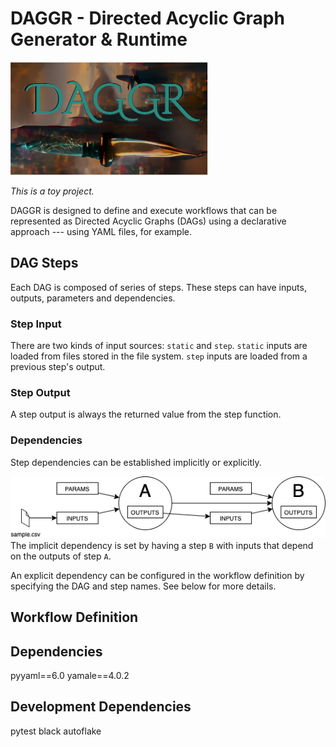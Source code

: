 # DAGGR - Directed Acyclic Graph Generator & Runtime

![DAGGR logo --- a dagger over the letters DAGGR](docs/daggr_logo.png)

*This is a toy project.* 

DAGGR is designed to define and execute workflows that can be represented as Directed Acyclic Graphs (DAGs) using a declarative approach --- using YAML files, for example.

## DAG Steps
Each DAG is composed of series of steps. These steps can have inputs, outputs, parameters and dependencies.

### Step Input
There are two kinds of input sources: `static` and `step`. `static` inputs are loaded from files stored in the file system. `step` inputs are loaded from a previous step's output. 

### Step Output
A step output is always the returned value from the step function.

### Dependencies
Step dependencies can be established implicitly or explicitly.

![Drawing of a step B with a dependency on the output of a step A](docs/dag_dependency.png)
The implicit dependency is set by having a step `B` with inputs that depend on the outputs of step `A`.

An explicit dependency can be configured in the workflow definition by specifying the DAG and step names. See below for more details.

## Workflow Definition
 

## Dependencies

pyyaml==6.0
yamale==4.0.2

## Development Dependencies
pytest
black
autoflake
